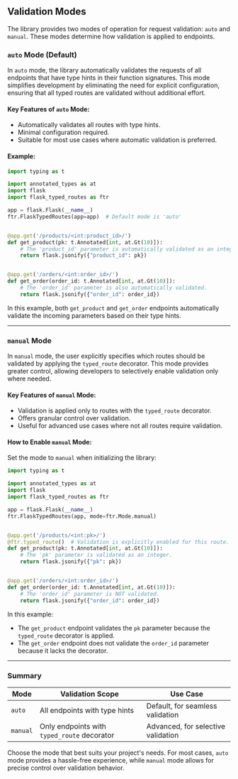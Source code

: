 ## Validation Modes

The library provides two modes of operation for request validation: `auto` and `manual`. These modes determine how
validation is applied to endpoints.

### `auto` Mode (Default)

In `auto` mode, the library automatically validates the requests of all endpoints that have type hints in their function
signatures. This mode simplifies development by eliminating the need for explicit configuration, ensuring that all typed
routes are validated without additional effort.

#### Key Features of `auto` Mode:

- Automatically validates all routes with type hints.
- Minimal configuration required.
- Suitable for most use cases where automatic validation is preferred.

#### Example:

```python
import typing as t

import annotated_types as at
import flask
import flask_typed_routes as ftr

app = flask.Flask(__name__)
ftr.FlaskTypedRoutes(app=app)  # Default mode is 'auto'


@app.get('/products/<int:product_id>/')
def get_product(pk: t.Annotated[int, at.Gt(10)]):
    # The 'product_id' parameter is automatically validated as an integer.
    return flask.jsonify({"product_id": pk})


@app.get('/orders/<int:order_id>/')
def get_order(order_id: t.Annotated[int, at.Gt(10)]):
    # The 'order_id' parameter is also automatically validated.
    return flask.jsonify({"order_id": order_id})
```

In this example, both `get_product` and `get_order` endpoints automatically validate the incoming parameters based on
their type hints.

---

### `manual` Mode

In `manual` mode, the user explicitly specifies which routes should be validated by applying the `typed_route`
decorator. This mode provides greater control, allowing developers to selectively enable validation only where needed.

#### Key Features of `manual` Mode:

- Validation is applied only to routes with the `typed_route` decorator.
- Offers granular control over validation.
- Useful for advanced use cases where not all routes require validation.

#### How to Enable `manual` Mode:

Set the mode to `manual` when initializing the library:

```python
import typing as t

import annotated_types as at
import flask
import flask_typed_routes as ftr

app = flask.Flask(__name__)
ftr.FlaskTypedRoutes(app, mode=ftr.Mode.manual)


@app.get('/products/<int:pk>/')
@ftr.typed_route()  # Validation is explicitly enabled for this route.
def get_product(pk: t.Annotated[int, at.Gt(10)]):
    # The 'pk' parameter is validated as an integer.
    return flask.jsonify({"pk": pk})


@app.get('/orders/<int:order_id>/')
def get_order(order_id: t.Annotated[int, at.Gt(10)]):
    # The 'order_id' parameter is NOT validated.
    return flask.jsonify({"order_id": order_id})
```

In this example:

- The `get_product` endpoint validates the `pk` parameter because the `typed_route` decorator is applied.
- The `get_order` endpoint does not validate the `order_id` parameter because it lacks the decorator.

---

### Summary

| Mode     | Validation Scope                                | Use Case                           |
|----------|-------------------------------------------------|------------------------------------|
| `auto`   | All endpoints with type hints                   | Default, for seamless validation   |
| `manual` | Only endpoints with `typed_route` decorator     | Advanced, for selective validation |

Choose the mode that best suits your project's needs. For most cases, `auto` mode provides a hassle-free experience,
while `manual` mode allows for precise control over validation behavior.
